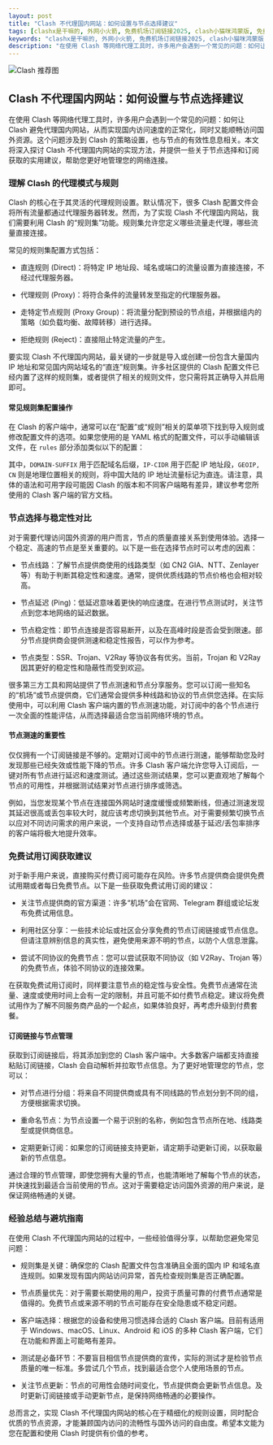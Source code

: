 ```yaml
---
layout: post
title: "Clash 不代理国内网站：如何设置与节点选择建议"
tags: [clashx是干嘛的, 外网小火箭, 免费机场订阅链接2025, clash小猫咪鸿蒙版, 免费ssr节点分享github]
keywords: "clashx是干嘛的, 外网小火箭, 免费机场订阅链接2025, clash小猫咪鸿蒙版, 免费ssr节点分享github"
description: "在使用 Clash 等网络代理工具时，许多用户会遇到一个常见的问题：如何让 Clash 避免代理国内网站，从而实现国内访问速度的正常化，同时又能顺畅访问国外资源。这个问题涉及到 Clash 的策略设置，也与节点的有效性息息相关。本文将深入探讨 Clash 不代理国内网站的实现方法，并提供一些关于节点选择和订阅获取的实用建议，帮助您更好地管理您的网络连接。"
---
```


![Clash 推荐图](https://clashjd.github.io/assets/img/clash免费订阅.png)

## Clash 不代理国内网站：如何设置与节点选择建议

在使用 Clash 等网络代理工具时，许多用户会遇到一个常见的问题：如何让 Clash 避免代理国内网站，从而实现国内访问速度的正常化，同时又能顺畅访问国外资源。这个问题涉及到 Clash 的策略设置，也与节点的有效性息息相关。本文将深入探讨 Clash 不代理国内网站的实现方法，并提供一些关于节点选择和订阅获取的实用建议，帮助您更好地管理您的网络连接。

### 理解 Clash 的代理模式与规则

Clash 的核心在于其灵活的代理规则设置。默认情况下，很多 Clash 配置文件会将所有流量都通过代理服务器转发。然而，为了实现 Clash 不代理国内网站，我们需要利用 Clash 的“规则集”功能。规则集允许您定义哪些流量走代理，哪些流量直接连接。

常见的规则集配置方式包括：

- 直连规则 (Direct)：将特定 IP 地址段、域名或端口的流量设置为直接连接，不经过代理服务器。

- 代理规则 (Proxy)：将符合条件的流量转发至指定的代理服务器。

- 走特定节点规则 (Proxy Group)：将流量分配到预设的节点组，并根据组内的策略（如负载均衡、故障转移）进行选择。

- 拒绝规则 (Reject)：直接阻止特定流量的产生。

要实现 Clash 不代理国内网站，最关键的一步就是导入或创建一份包含大量国内 IP 地址和常见国内网站域名的“直连”规则集。许多社区提供的 Clash 配置文件已经内置了这样的规则集，或者提供了相关的规则文件，您只需将其正确导入并启用即可。

#### 常见规则集配置操作

在 Clash 的客户端中，通常可以在“配置”或“规则”相关的菜单项下找到导入规则或修改配置文件的选项。如果您使用的是 YAML 格式的配置文件，可以手动编辑该文件，在 `rules` 部分添加类似以下的配置：

其中，`DOMAIN-SUFFIX` 用于匹配域名后缀，`IP-CIDR` 用于匹配 IP 地址段，`GEOIP, CN` 则是地理位置相关的规则，将中国大陆的 IP 地址流量标记为直连。请注意，具体的语法和可用字段可能因 Clash 的版本和不同客户端略有差异，建议参考您所使用的 Clash 客户端的官方文档。

### 节点选择与稳定性对比

对于需要代理访问国外资源的用户而言，节点的质量直接关系到使用体验。选择一个稳定、高速的节点是至关重要的。以下是一些在选择节点时可以考虑的因素：

- 节点线路：了解节点提供商使用的线路类型（如 CN2 GIA、NTT、Zenlayer 等）有助于判断其稳定性和速度。通常，提供优质线路的节点价格也会相对较高。

- 节点延迟 (Ping)：低延迟意味着更快的响应速度。在进行节点测试时，关注节点到您本地网络的延迟数据。

- 节点稳定性：即节点连接是否容易断开，以及在高峰时段是否会受到限速。部分节点提供商会提供测速和稳定性报告，可以作为参考。

- 节点类型：SSR、Trojan、V2Ray 等协议各有优劣。当前，Trojan 和 V2Ray 因其更好的稳定性和隐蔽性而受到欢迎。

很多第三方工具和网站提供了节点测速和节点分享服务。您可以订阅一些知名的“机场”或节点提供商，它们通常会提供多种线路和协议的节点供您选择。在实际使用中，可以利用 Clash 客户端内置的节点测速功能，对订阅中的各个节点进行一次全面的性能评估，从而选择最适合您当前网络环境的节点。

#### 节点测速的重要性

仅仅拥有一个订阅链接是不够的。定期对订阅中的节点进行测速，能够帮助您及时发现那些已经失效或性能下降的节点。许多 Clash 客户端允许您导入订阅后，一键对所有节点进行延迟和速度测试。通过这些测试结果，您可以更直观地了解每个节点的可用性，并根据测试结果对节点进行排序或筛选。

例如，当您发现某个节点在连接国外网站时速度缓慢或频繁断线，但通过测速发现其延迟很高或丢包率较大时，就应该考虑切换到其他节点。对于需要频繁切换节点以应对不同访问需求的用户来说，一个支持自动节点选择或基于延迟/丢包率排序的客户端将极大地提升效率。

### 免费试用订阅获取建议

对于新手用户来说，直接购买付费订阅可能存在风险。许多节点提供商会提供免费试用期或者每日免费节点。以下是一些获取免费试用订阅的建议：

- 关注节点提供商的官方渠道：许多“机场”会在官网、Telegram 群组或论坛发布免费试用信息。

- 利用社区分享：一些技术论坛或社区会分享免费的节点订阅链接或节点信息。但请注意辨别信息的真实性，避免使用来源不明的节点，以防个人信息泄露。

- 尝试不同协议的免费节点：您可以尝试获取不同协议（如 V2Ray、Trojan 等）的免费节点，体验不同协议的连接效果。

在获取免费试用订阅时，同样要注意节点的稳定性与安全性。免费节点通常在流量、速度或使用时间上会有一定的限制，并且可能不如付费节点稳定。建议将免费试用作为了解不同服务商产品的一个起点，如果体验良好，再考虑升级到付费套餐。

#### 订阅链接与节点管理

获取到订阅链接后，将其添加到您的 Clash 客户端中。大多数客户端都支持直接粘贴订阅链接，Clash 会自动解析并拉取节点信息。为了更好地管理您的节点，您可以：

- 对节点进行分组：将来自不同提供商或具有不同线路的节点划分到不同的组，方便根据需求切换。

- 重命名节点：为节点设置一个易于识别的名称，例如包含节点所在地、线路类型或提供商信息。

- 定期更新订阅：如果您的订阅链接支持更新，请定期手动更新订阅，以获取最新的节点信息。

通过合理的节点管理，即使您拥有大量的节点，也能清晰地了解每个节点的状态，并快速找到最适合当前使用的节点。这对于需要稳定访问国外资源的用户来说，是保证网络畅通的关键。

### 经验总结与避坑指南

在使用 Clash 不代理国内网站的过程中，一些经验值得分享，以帮助您避免常见问题：

- 规则集是关键：确保您的 Clash 配置文件包含准确且全面的国内 IP 和域名直连规则。如果发现有国内网站访问异常，首先检查规则集是否正确配置。

- 节点质量优先：对于需要长期使用的用户，投资于质量可靠的付费节点通常是值得的。免费节点或来源不明的节点可能存在安全隐患或不稳定问题。

- 客户端选择：根据您的设备和使用习惯选择合适的 Clash 客户端。目前有适用于 Windows、macOS、Linux、Android 和 iOS 的多种 Clash 客户端，它们在功能和界面上可能略有差异。

- 测试是必备环节：不要盲目相信节点提供商的宣传，实际的测试才是检验节点质量的唯一标准。多尝试几个节点，找到最适合您个人使用场景的节点。

- 关注节点更新：节点的可用性会随时间变化，节点提供商会更新节点信息。及时更新订阅链接或手动更新节点，是保持网络畅通的必要操作。

总而言之，实现 Clash 不代理国内网站的核心在于精细化的规则设置，同时配合优质的节点资源，才能兼顾国内访问的流畅性与国外访问的自由度。希望本文能为您在配置和使用 Clash 时提供有价值的参考。